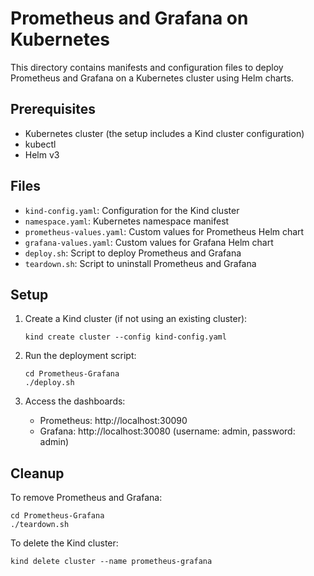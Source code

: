 # Prometheus and Grafana on Kubernetes

This directory contains manifests and configuration files to deploy Prometheus and Grafana on a Kubernetes cluster using Helm charts.

## Prerequisites

- Kubernetes cluster (the setup includes a Kind cluster configuration)
- kubectl
- Helm v3

## Files

- `kind-config.yaml`: Configuration for the Kind cluster
- `namespace.yaml`: Kubernetes namespace manifest
- `prometheus-values.yaml`: Custom values for Prometheus Helm chart
- `grafana-values.yaml`: Custom values for Grafana Helm chart
- `deploy.sh`: Script to deploy Prometheus and Grafana
- `teardown.sh`: Script to uninstall Prometheus and Grafana

## Setup

1. Create a Kind cluster (if not using an existing cluster):
   ```
   kind create cluster --config kind-config.yaml
   ```

2. Run the deployment script:
   ```
   cd Prometheus-Grafana
   ./deploy.sh
   ```

3. Access the dashboards:
   - Prometheus: http://localhost:30090
   - Grafana: http://localhost:30080 (username: admin, password: admin)

## Cleanup

To remove Prometheus and Grafana:
```
cd Prometheus-Grafana
./teardown.sh
```

To delete the Kind cluster:
```
kind delete cluster --name prometheus-grafana
``` 